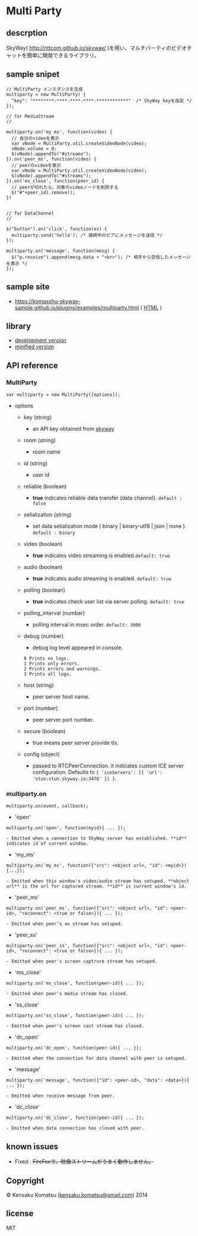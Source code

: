 # Multi Party

## descrption

SkyWay( http://nttcom.github.io/skyway/ )を用い、マルチパーティのビデオチャットを簡単に開発できるライブラリ。

## sample snipet

```
// MultiParty インスタンスを生成
multiparty = new MultiParty( {
  "key": "********-****-****-****-************"  /* SkyWay keyを指定 */
});

// for MediaStream
//

multiparty.on('my_ms', function(video) {
  // 自分のvideoを表示
  var vNode = MultiParty.util.createVideoNode(video);
  vNode.volume = 0;
  $(vNode).appendTo("#streams");
}).on('peer_ms', function(video) {
  // peerのvideoを表示
  var vNode = MultiParty.util.createVideoNode(video);
  $(vNode).appendTo("#streams");
}).on('ms_close', function(peer_id) {
  // peerが切れたら、対象のvideoノードを削除する
  $("#"+peer_id).remove();
})


// for DataChannel
//

$("button").on('click', function(ev) {
  multiparty.send('hello'); /* 接続中のピアにメッセージを送信 */
});

multiparty.on('message', function(mesg) {
  $("p.receive").append(mesg.data + "<br>"); /* 相手から受信したメッセージを表示 */
});
```

## sample site

- https://komasshu-skyway-sample.github.io/plugins/examples/multiparty.html
( [HTML](https://github.com/komasshu-skyway-sample/plugins/blob/master/examples/multiparty.html) )

## library

- [development version](https://raw.githubusercontent.com/komasshu-skyway-sample/plugins/master/multiparty/dist/multiparty.js)
- [minified version](https://raw.githubusercontent.com/komasshu-skyway-sample/plugins/master/multiparty/dist/multiparty.min.js)

## API reference

### MultiParty

```
var multiparty = new MultiParty([options]);
```

- options
	- key (string)
		- an API key obtained from [skyway](https://skyway.io/ds/)
	- room (string)
		- room name
	-  id (string)
		- user id
	- reliable (boolean)
		- **true** indicates reliable data transfer (data channel). ```default : false```
	- selialization (string)
		- set data selialization mode ( binary | binary-utf8 | json | none ). ```default : binary```
	- video (boolean)
		- **true** indicates video streaming is enabled.```default: true```
	- audio (boolean)
		- **true** indicates audio streaming is enabled. ```default: true```
	- polling (boolean)
		- **true** indicates check user list via server polling. ```default: true```
	- polling_interval (number)
		- polling interval in msec order. ```default: 3000```
	- debug (number)
		- debug log level appeared in console.
		
		```
		0 Prints no logs.
		1 Prints only errors.
		2 Prints errors and warnings.
		3 Prints all logs.
		```
	- host (string)
		- peer server host name.
	- port (number)
		- peer server port number.
	- secure (boolean)
		- true means peer server provide tls.
	- config (object)
		- passed to RTCPeerConnection. it indicates custom ICE server configuration. Defaults to ```{ 'iceServers': [{ 'url': 'stun:stun.skyway.io:3478' }] }```.
	
### multiparty.on

```
multiparty.on(event, callback);
```

- 'open'
```
multiparty.on('open', function(myid){ ... });
```
	- Emitted when a connection to SkyWay server has established. **id** indicates id of current window.
- 'my_ms'
```
multiparty.on('my_ms', function({"src": <object url>, "id": <myid>}){...});
```
	- Emitted when this window's video/audio stream has setuped. **object url** is the url for captured stream. **id** is current window's id.
- 'peer_ms'
```
multiparty.on('peer_ms', function({"src": <object url>, "id": <peer-id>, "reconnect": <true or false>}){ ... });
```
	- Emitted when peer's av stream has setuped.
- 'peer_ss'
```
multiparty.on('peer_ss', function({"src": <object url>, "id": <peer-id>, "reconnect": <true or false>}){ ... });
```
	- Emitted when peer's screen captrure stream has setuped.
- 'ms_close'
```
multiparty.on('ms_close', function(peer-id){ ... });
```
	- Emitted when peer's media stream has closed.
- 'ss_close'
```
multiparty.on('ss_close', function(peer-id){ ... });
```
	- Emitted when peer's screen cast stream has closed.
- 'dc_open'
```
multiparty.on('dc_open', function(peer-id){ ... });
```
	- Emitted when the connection for data channel with peer is setuped.
- 'message'
```
multiparty.on('message', function({"id": <peer-id>, "data": <data>}){ ... });
```
	- Emitted when receive message from peer.
- 'dc_close'
```
multiparty.on('dc_close', function(peer-id){ ... });
```
	- Emitted when data connection has closed with peer.



## known issues

- Fixed : ~~FireFoxで、映像ストリームがうまく動作しません。~~

## Copyright

&copy; Kensaku Komatsu (kensaku.komatsu@gmail.com) 2014

## license

MIT
